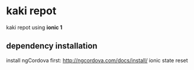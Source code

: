 # kaki repot
kaki repot using **ionic 1**

## dependency installation
install ngCordova first: http://ngcordova.com/docs/install/
ionic state reset